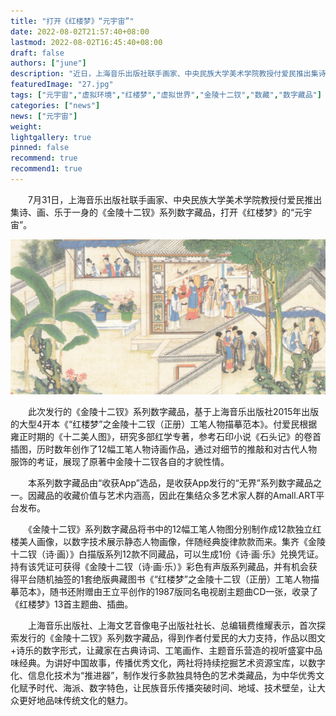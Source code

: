 ```yaml
---
title: "打开《红楼梦》“元宇宙”"
date: 2022-08-02T21:57:40+08:00
lastmod: 2022-08-02T16:45:40+08:00
draft: false
authors: ["june"]
description: "近日，上海音乐出版社联手画家、中央民族大学美术学院教授付爱民推出集诗、画、乐于一身的《金陵十二钗》系列数字藏品，打开《红楼梦》的“元宇宙”。"
featuredImage: "27.jpg"
tags: ["元宇宙","虚拟环境","红楼梦","虚拟世界","金陵十二钗","数藏","数字藏品"]
categories: ["news"]
news: ["元宇宙"]
weight: 
lightgallery: true
pinned: false
recommend: true
recommend1: true
---
```




　　7月31日，上海音乐出版社联手画家、中央民族大学美术学院教授付爱民推出集诗、画、乐于一身的《金陵十二钗》系列数字藏品，打开《红楼梦》的“元宇宙”。

![红楼梦](28.png)

　　此次发行的《金陵十二钗》系列数字藏品，基于上海音乐出版社2015年出版的大型4开本《“红楼梦”之金陵十二钗（正册）工笔人物描摹范本》。付爱民根据雍正时期的《十二美人图》，研究多部红学专著，参考石印小说《石头记》的卷首插图，历时数年创作了12幅工笔人物诗画作品，通过对细节的推敲和对古代人物服饰的考证，展现了原著中金陵十二钗各自的才貌性情。

　　本系列数字藏品由“收获App”选品，是收获App发行的“无界”系列数字藏品之一。因藏品的收藏价值与艺术内涵高，因此在集结众多艺术家人群的Amall.ART平台发布。

　　《金陵十二钗》系列数字藏品将书中的12幅工笔人物图分别制作成12款独立红楼美人画像，以数字技术展示静态人物画像，伴随经典旋律款款而来。集齐《金陵十二钗（诗·画）》白描版系列12款不同藏品，可以生成1份《诗·画·乐》兑换凭证。持有该凭证可获得《金陵十二钗（诗·画·乐）》彩色有声版系列藏品，并有机会获得平台随机抽签的1套绝版典藏图书《“红楼梦”之金陵十二钗（正册）工笔人物描摹范本》，随书还附赠由王立平创作的1987版同名电视剧主题曲CD一张，收录了《红楼梦》13首主题曲、插曲。

　　上海音乐出版社、上海文艺音像电子出版社社长、总编辑费维耀表示，首次探索发行的《金陵十二钗》系列数字藏品，得到作者付爱民的大力支持，作品以图文+诗乐的数字形式，让藏家在古典诗词、工笔画作、主题音乐营造的视听盛宴中品味经典。为讲好中国故事，传播优秀文化，两社将持续挖掘艺术资源宝库，以数字化、信息化技术为“推进器”，制作发行多款独具特色的艺术类藏品，为中华优秀文化赋予时代、海派、数字特色，让民族音乐传播突破时间、地域、技术壁垒，让大众更好地品味传统文化的魅力。
